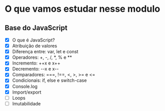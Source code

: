 # O que vamos estudar nesse modulo 
## Base do JavaScript

- [x]  O que é JavaScript?
- [x]  Atribuição de valores
- [x]  Diferença entre: var, let e const
- [x]  Operadores: +, -, /, *, % e **
- [x]  Incremento: ++x e x++
- [x]  Decremento: --x e x--
- [x]  Comparadores: ===, !==, <, >, >= e <=
- [x]  Condicionais: if, else e switch-case
- [x]  Console.log
- [x]  Import/export
- [ ]  Loops 
- [ ]  Imutabilidade 
